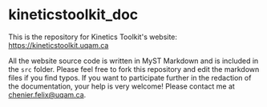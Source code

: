 # kineticstoolkit_doc

This is the repository for Kinetics Toolkit's website: https://kineticstoolkit.uqam.ca

All the website source code is written in MyST Markdown and is included in the `src` folder. Please feel free to fork this repository and edit the markdown files if you find typos. If you want to participate further in the redaction of the documentation, your help is very welcome! Please contact me at chenier.felix@uqam.ca.
